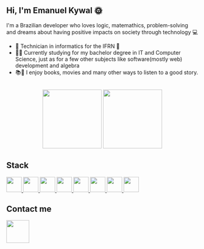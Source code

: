 ## Hi, I'm Emanuel Kywal 🌞

I'm a Brazilian developer who loves logic, matemathics, problem-solving and dreams about having positive impacts on society through technology :computer:

- 🎒 Technician in informatics for the IFRN 🏫
- 👨‍🎓 Currently studying for my bachelor degree in IT and Computer Science, just as for a few other subjects like software(mostly web) development and algebra   
- 📚🎥 I enjoy books, movies and many other ways to listen to a good story.

<br>
<div align="center">

<img height="155px" src="https://github-readme-stats.vercel.app/api?username=Kywal&theme=aura&show_icons=true">
<img height="155px" src="https://github-readme-stats.vercel.app/api/top-langs/?username=Kywal&hide=html&layout=compact&langs_count=7&theme=aura">
</div>

## Stack
<a style="color: black;" href="https://developer.mozilla.org/en-US/docs/Web/HTML" target="_blank" alt="HTML" title="HTML"> 
     <img height="40" src="https://cdn.icon-icons.com/icons2/2107/PNG/512/file_type_html_icon_130541.png"> 
</a>
<a href="https://developer.mozilla.org/en-US/docs/Web/CSS" target="_blank" alt="CSS" title="CSS"> 
     <img height="40" src="https://cdn.icon-icons.com/icons2/2107/PNG/512/file_type_css_icon_130661.png"> 
</a>
<a href="https://developer.mozilla.org/en-US/docs/Web/JavaScript" target="_blank" alt="JavaScript" title="JavaScript">  
     <img height="40" src="https://cdn.icon-icons.com/icons2/2108/PNG/512/javascript_icon_130900.png"> 
</a>
<a href="https://www.java.com/en/" target="_blank" alt="Java" title="Java"> 
     <img height="40" src="https://cdn.icon-icons.com/icons2/1381/PNG/512/java_93883.png"> 
</a>
<a href="https://kotlinlang.org/" target="_blank" alt="Kotlin" title="Kotlin"> 
     <img height="40" src="https://cdn.icon-icons.com/icons2/2107/PNG/512/file_type_kotlin_icon_130487.png"> 
</a>
<a href="https://spring.io/" target="_blank" alt="Spring" title="Spring"> 
     <img height="40" src="https://images.contentstack.io/v3/assets/blt39790b633ee0d5a7/blt4f779d1b4fd496c5/647a2f42d88bb100a5216601/spring.webp"> 
</a>
<a href="https://learn.microsoft.com/pt-br/cpp/cpp/cpp-language-reference?view=msvc-170" target="_blank" alt="C++" title="C++"> 
     <img height="40" src="https://upload.wikimedia.org/wikipedia/commons/thumb/1/18/ISO_C%2B%2B_Logo.svg/1822px-ISO_C%2B%2B_Logo.svg.png"> 
</a>
<a href="https://git-scm.com/" target="_blank" alt="Git" title="Git"> 
     <img height="40" src="https://3.bp.blogspot.com/-xhNpNJJyQhk/XIe4GY78RQI/AAAAAAAAItc/ouueFUj2Hqo5dntmnKqEaBJR4KQ4Q2K3ACK4BGAYYCw/s1600/logo%2Bgit%2Bicon.png">  
</a>
 
## Contact me
<a href="https://www.linkedin.com/in/emanuelkywal" target="_blank"> 
     <img height= "60" src="https://static.vecteezy.com/system/resources/previews/018/930/587/non_2x/linkedin-logo-linkedin-icon-transparent-free-png.png"> 
</a> 
 
<!--
GIF
- Encontre o gif que mais combina com você nesse link:

https://github.com/TheDudeThatCode/TheDudeThatCode

*OBS deixo abaixo um exemplo para ser usado:

<img src=https://github.com/TheDudeThatCode/TheDudeThatCode/blob/master/Assets/Earth.gif width="30">

Imagem
1. Você pode usar qualquer imagem que aceite markdown no Github. Se quiser pegar a imagem de algum repositório, pode usar o seguinte formato:

<img align="right" width="400" height="400" src="coloque_o_link_de_uma_foto_aqui">



**Kywal/Kywal** is a ✨ _special_ ✨ repository because its `README.md` (this file) appears on your GitHub profile.

Here are some ideas to get you started:

- 🔭 I’m currently working on ...
- 🌱 I’m currently learning ...
- 👯 I’m looking to collaborate on ...
- 🤔 I’m looking for help with ...
- 💬 Ask me about ...
- 📫 How to reach me: ...
- 😄 Pronouns: ...
- ⚡ Fun fact: ...
-->
